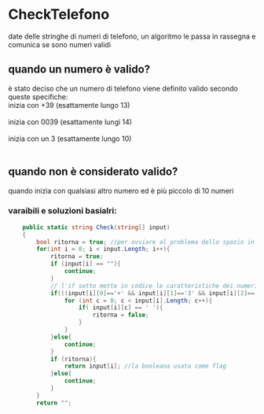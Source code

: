 # CheckTelefono
date delle stringhe di numeri di telefono, un algoritmo le passa in rassegna e comunica se sono numeri validi

## quando un numero è valido?
è stato deciso che un numero di telefono viene definito valido secondo queste specifiche:<br>
inizia con +39 (esattamente lungo 13)<br><br>
inizia con 0039 (esattamente lungi 14)<br><br>
inizia con un 3 (esattamente lungo 10)<br><br>

## quando non è considerato valido?
quando inizia con qualsiasi altro numero ed è più piccolo di 10 numeri 


### varaibili e soluzioni basialri:
```C#
    public static string Check(string[] input)
    {   
        bool ritorna = true; //per ovviare al problema dello spazio in mezzo al numero
        for(int i = 0; i < input.Length; i++){
            ritorna = true;
            if (input[i] == ""){
                continue;
            }
            // l'if sotto mette in codice le caratteristiche dei numeri validi
            if(((input[i][0]=='+' && input[i][1]=='3' && input[i][2]=='9') && (input[i].Length==13)) || ((input[i][0]=='0' && input[i][1]=='0' && input[i][2]=='3' && input[i][3]=='9') && (input[i].Length==14)) || ((input[i][0]=='3') && input[i].Length==10)){
                for (int c = 0; c < input[i].Length; c++){
                    if( input[i][c] == ' '){
                        ritorna = false;
                    }
                }
            }else{
                continue;
            }
            if (ritorna){
                return input[i]; //la booleana usata come flag
            }else{
                continue;
            }
        }
        return "";
```


